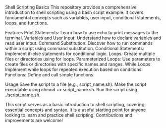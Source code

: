 Shell Scripting Basics
This repository provides a comprehensive introduction to shell scripting using a bash script example. It covers fundamental concepts such as variables, user input, conditional statements, loops, and functions.



Features
Print Statements: Learn how to use echo to print messages to the terminal.
Variables and User Input: Understand how to declare variables and read user input.
Command Substitution: Discover how to run commands within a script using command substitution.
Conditional Statements: Implement if-else statements for conditional logic.
Loops: Create multiple files or directories using for loops.
Parameterized Loops: Use parameters to create files or directories with specific names and ranges.
While Loops: Implement while loops for repeated execution based on conditions.
Functions: Define and call simple functions.


Usage
Save the script to a file (e.g., script_name.sh).
Make the script executable using chmod +x script_name.sh.
Run the script using ./script_name.sh.


This script serves as a basic introduction to shell scripting, covering essential concepts and syntax. It is a useful starting point for anyone looking to learn and practice shell scripting. Contributions and improvements are welcome!
